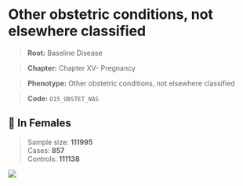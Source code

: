 # Other obstetric conditions, not elsewhere classified

> **Root:** Baseline Disease  

> **Chapter:** Chapter XV- Pregnancy  

> **Phenotype:** Other obstetric conditions, not elsewhere classified  

> **Code:** `O15_OBSTET_NAS`

## 👩 In Females  
> Sample size: **111995**  
> Cases: **857**  
> Controls: **111138**
<img src="/Disease/Figures/ALL/Baseline/O15_OBSTET_NAS.png"/>
<CsvTable src="/Disease_Data/ALL/Baseline/LG_O15_OBSTET_NAS.csv" label="🔍 View full results" />

